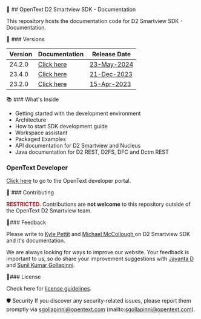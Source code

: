 
📖 ## OpenText D2 Smartview SDK - Documentation

This repository hosts the documentation code for D2 Smartview SDK - Documentation. 

📝 ### Versions

| Version | Documentation | Release Date |
|---------| ----------- |  ----------- |
| 24.2.0  | [Click here](https://opentext.github.io/d2sv-sdk/24.2.0/) | [23-May-2024](https://support.opentext.com/csm?id=kb_article_view&sysparm_article=KB0816390) |
| 23.4.0  | [Click here](https://opentext.github.io/d2sv-sdk/23.4.0/) | [21-Dec-2023](https://support.opentext.com/csm?sys_kb_id=5b1e86f0479f35d0053dccdbd36d4367&id=kb_article_view&sysparm_rank=2&sysparm_tsqueryId=ca8733cd476731d03a95a877536d43cd)  |
| 23.2.0  | [Click here](https://opentext.github.io/d2sv-sdk/23.2.0/) | [15-Apr-2023](https://support.opentext.com/csm?sys_kb_id=7ec6c68497526d50342252900153af8d&id=kb_article_view&sysparm_rank=1&sysparm_tsqueryId=e6287f0147a731d03a95a877536d43d5) |

📚 ### What's Inside  

- Getting started with the development environment
- Architecture 
- How to start SDK development guide
- Workspace assistant
- Packaged Examples
- API documentation for D2 Smartview and Nucleus
- Java documentation for D2 REST, D2FS, DFC and Dctm REST

### OpenText Developer

[Click here](https://developer.opentext.com/ce/products/documentum/documentation/documentumsmartviewsdk/1) to go to the OpenText developer portal.

🙌 ### Contributing

<b><span style="color:brown">RESTRICTED.</span></b> Contributions are <b>not welcome</b> to this repository outside of the OpenText D2 Smartview team.


💬### Feedback

Please write to [Kyle Pettit](mailto:kpettit@opentext.com) and [Michael McCollough
](mailto:mmccollo@opentext.com) on D2 Smartview SDK and it's documentation.

We are always looking for ways to improve our website. Your feedback is important to us, so do share your improvement suggestions with [Jayanta D](mailto:jayantad@opentext.com) and [Sunil Kumar Gollapinni](mailto:sgollapinni@opentext.com).

📄### License

Check here for [license guidelines](/LICENSE).

🛡️ Security
If you discover any security-related issues, please report them promptly via sgollapinni@opentext.com (mailto:sgollapinni@opentext.com).

<style>
h1 {
  display: none;
}
</style>

